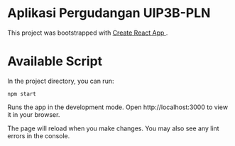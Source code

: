# Aplikasi Pergudangan UIP3B-PLN
This project was bootstrapped with <a href ="https://github.com/facebook/create-react-app" target="_blank"> Create React App </a>.
# Available Script
In the project directory, you can run:

<code>npm start</code>

Runs the app in the development mode.
Open http://localhost:3000 to view it in your browser.

The page will reload when you make changes.
You may also see any lint errors in the console.
